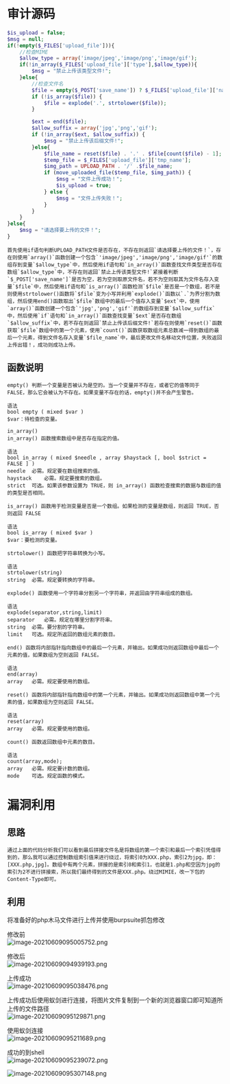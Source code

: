 
# 审计源码
```php
$is_upload = false;
$msg = null;
if(!empty($_FILES['upload_file'])){
    //检查MIME
    $allow_type = array('image/jpeg','image/png','image/gif');
    if(!in_array($_FILES['upload_file']['type'],$allow_type)){
        $msg = "禁止上传该类型文件!";
    }else{
        //检查文件名
        $file = empty($_POST['save_name']) ? $_FILES['upload_file']['name'] : $_POST['save_name'];
        if (!is_array($file)) {
            $file = explode('.', strtolower($file));
        }

        $ext = end($file);
        $allow_suffix = array('jpg','png','gif');
        if (!in_array($ext, $allow_suffix)) {
            $msg = "禁止上传该后缀文件!";
        }else{
            $file_name = reset($file) . '.' . $file[count($file) - 1];
            $temp_file = $_FILES['upload_file']['tmp_name'];
            $img_path = UPLOAD_PATH . '/' .$file_name;
            if (move_uploaded_file($temp_file, $img_path)) {
                $msg = "文件上传成功！";
                $is_upload = true;
            } else {
                $msg = "文件上传失败！";
            }
        }
    }
}else{
    $msg = "请选择要上传的文件！";
}
```

	首先使用if语句判断UPLOAD_PATH文件是否存在，不存在则返回`请选择要上传的文件！`，存在则使用`array()`函数创建一个包含`'image/jpeg','image/png','image/gif'`的数组存到变量`$allow_type`中，然后使用if语句和`in_array()`函数查找文件类型是否存在数组`$allow_type`中，不存在则返回`禁止上传该类型文件!`紧接着判断`$_POST['save_name']`是否为空，若为空则取原文件名，若不为空则取其为文件名存入变量`$file`中，然后使用if语句和`is_array()`函数检测`$file`是否是一个数组，若不是则使用strtolower()函数将`$file`变为小写并利用`explode()`函数以`.`为界分割为数组，然后使用end()函数取出`$file`数组中的最后一个值存入变量`$ext`中，使用`array()`函数创建一个包含`'jpg','png','gif'`的数组存到变量`$allow_suffix`中，然后使用`if`语句和`in_array()`函数查找变量`$ext`是否存在数组`$allow_suffix`中，若不存在则返回`禁止上传该后缀文件!`若存在则使用`reset()`函数获取`$file`数组中的第一个元素，使用`count()`函数获取数组元素总数减一得到数组的最后一个元素，得到文件名存入变量`$file_name`中，最后更改文件名移动文件位置，失败返回上传出错！，成功则成功上传。


## 函数说明
```
empty() 判断一个变量是否被认为是空的。当一个变量并不存在，或者它的值等同于 FALSE，那么它会被认为不存在。如果变量不存在的话，empty()并不会产生警告。

语法
bool empty ( mixed $var )
$var：待检查的变量。
```

```
in_array()
in_array() 函数搜索数组中是否存在指定的值。

语法
bool in_array ( mixed $needle , array $haystack [, bool $strict = FALSE ] )
needle	必需。规定要在数组搜索的值。
haystack	必需。规定要搜索的数组。
strict	可选。如果该参数设置为 TRUE，则 in_array() 函数检查搜索的数据与数组的值的类型是否相同。
```

```
is_array() 函数用于检测变量是否是一个数组。如果检测的变量是数组，则返回 TRUE，否则返回 FALSE

语法
bool is_array ( mixed $var )
$var：要检测的变量。
```

```
strtolower() 函数把字符串转换为小写。

语法
strtolower(string)
string	必需。规定要转换的字符串。
```

```
explode() 函数使用一个字符串分割另一个字符串，并返回由字符串组成的数组。

语法
explode(separator,string,limit)
separator	必需。规定在哪里分割字符串。
string	必需。要分割的字符串。
limit	可选。规定所返回的数组元素的数目。
```

```
end() 函数将内部指针指向数组中的最后一个元素，并输出。如果成功则返回数组中最后一个元素的值，如果数组为空则返回 FALSE。

语法
end(array)
array	必需。规定要使用的数组。
```

```
reset() 函数将内部指针指向数组中的第一个元素，并输出。如果成功则返回数组中第一个元素的值，如果数组为空则返回 FALSE。

语法
reset(array)
array	必需。规定要使用的数组。
```

```
count() 函数返回数组中元素的数目。

语法
count(array,mode);
array	必需。规定要计数的数组。
mode	可选。规定函数的模式。
```


# 漏洞利用

## 思路
	通过上面的代码分析我们可以看到最后拼接文件名是将数组的第一个索引和最后一个索引凭借得到的，那么我可以通过控制数组索引值来进行绕过，将索引0为XXX.php，索引2为jpg，即：[XXX.php,jpg]。数组中有两个元素，拼接的是索引0和索引1，也就是1.php和空因为jpg的索引为2不进行拼接索，所以我们最终得到的文件是XXX.php。绕过MIMIE，改一下包的Content-Type即可。


## 利用
将准备好的php木马文件进行上传并使用burpsuite抓包修改

修改前<br />![image-20210609095005752.png](./assets/1656466750984-cb21c404-4fc1-4370-9504-b4519a245921.png)

修改后<br />![image-20210609094939193.png](./assets/1656466757963-ffe08004-5af1-4f47-9f7a-2c915ee06a13.png)

上传成功<br />![image-20210609095038476.png](./assets/1656466765020-1208bb9e-8cbd-4553-8f5b-4eacecfe8f5c.png)

上传成功后使用蚁剑进行连接，将图片文件复制到一个新的浏览器窗口即可知道所上传的文件路径<br />![image-20210609095129871.png](./assets/1656466770567-83c15fa8-0880-4dba-b8d2-b3286cfb672e.png)

使用蚁剑连接<br />![image-20210609095211689.png](./assets/1656466774375-bbb44a65-e6e3-4474-b167-b4acbb865020.png)

成功的到shell<br />![image-20210609095239072.png](./assets/1656466778402-3ad4fc9e-bb00-4d8d-af09-d20e1211fccb.png)

![image-20210609095307148.png](./assets/1656466781777-fa4db368-bbf8-425d-b770-d2ee5b08f404.png)
